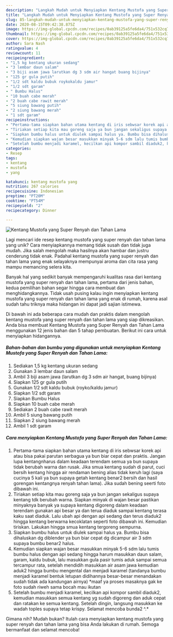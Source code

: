 ```yaml
---
description: "Langkah Mudah untuk Menyiapkan Kentang Mustofa yang Super Renyah dan Tahan Lama yang Menggugah Selera"
title: "Langkah Mudah untuk Menyiapkan Kentang Mustofa yang Super Renyah dan Tahan Lama yang Menggugah Selera"
slug: 85-langkah-mudah-untuk-menyiapkan-kentang-mustofa-yang-super-renyah-dan-tahan-lama-yang-menggugah-selera
date: 2020-08-15T09:42:38.875Z
image: https://img-global.cpcdn.com/recipes/0ab39125a5fe6da4/751x532cq70/kentang-mustofa-yang-super-renyah-dan-tahan-lama-foto-resep-utama.jpg
thumbnail: https://img-global.cpcdn.com/recipes/0ab39125a5fe6da4/751x532cq70/kentang-mustofa-yang-super-renyah-dan-tahan-lama-foto-resep-utama.jpg
cover: https://img-global.cpcdn.com/recipes/0ab39125a5fe6da4/751x532cq70/kentang-mustofa-yang-super-renyah-dan-tahan-lama-foto-resep-utama.jpg
author: Sara Nash
ratingvalue: 4
reviewcount: 11
recipeingredient:
- "1,5 kg kentang ukuran sedang"
- "3 lembar daun salam"
- "3 biji asam jawa larutkan dg 3 sdm air hangat buang bijinya"
- "125 gr gula putih"
- "1/2 sdt kaldu bubuk roykokaldu jamur"
- "1/2 sdt garam"
- " Bumbu Halus"
- "10 buah cabe merah"
- "2 buah cabe rawit merah"
- "5 siung bawang putih"
- "2 siung bawang merah"
- "1 sdt garam"
recipeinstructions:
- "Pertama-tama siapkan bahan utama kentang di iris sebwsar korek api atau bisa pakai parutan serbagua ya bun biar cepat dan praktis. Jangan lupa kentangnharus dalam keadaan terendam semua ya bun supaya tidak berubah warna dan rusak. Jika smua kentang sudah di parut, cuci bersih kentang hingga air rendaman bening alias tidak keruh lagi (saya cucinya 5 kali ya bun supaya getah kentang benar2 bersih dan hasil gorengan kentangnya renyah tahan lama). Jika sudah bening seerti foto dibawah ini."
- "Tiriakan setiap kita mau goreng saja ya bun jangan sekaligus supaya kentang tdk berubah warna. Siapkan minyak di wajan besar pastikan minyaknya banyak ya supaya kentang digoreng dalam keadaan terendam gunakan api besar ya dan terua diaduk sampai kentang terasa kaku saat diaduk. Lalu ubah api dengan api sedang dan terus diaduk2 hingga kentang berwarna kecoklatan seperti foto dibawah ini. Kemudian tiriskan. Lakukan hingga smua kentang tergoreng sempurna."
- "Siapkan bumbu halus untuk diulek sampai halus ya. Bumbu bisa dihaluskan dg diblender ya bun biar cepat dg dicampur air 3 sdm supaya bumbu benar2 halus."
- "Kemudian siapkan wajan besar masukkan minyak 5-6 sdm lalu tumis bumbu halus dengan api sedang hingga harum masukkan daun salam, garam, kaldu bubuk, lalu masukkan gula pasir tumis aduk sampai semua tercampur rata, setelah mendidih masukkan air asam jawa kemudian aduk2 hingga bumbu mengental dan menjadi karamel (tandanya bumbu menjadi karamel bentuk letupan didihannya besar-besar menandakan sudah tidak ada kandungan airnya) *maaf ya proses masaknya gak ke foto sudah riweh sama bocah mau ikutan"
- "Setelah bumbu menjadi karamel, kecilkan api kompor sambil diaduk2, kemudian masukkan semua kentang yg sudah digoreng dan aduk cepat dan ratakan ke semua kentang. Setelah dingin, langsung masukkan ke wadah toples supaya tetap krispy. Selamat mencoba bunda2 ^.*"
categories:
- Resep
tags:
- kentang
- mustofa
- yang

katakunci: kentang mustofa yang 
nutrition: 267 calories
recipecuisine: Indonesian
preptime: "PT20M"
cooktime: "PT54M"
recipeyield: "2"
recipecategory: Dinner

---
```



![Kentang Mustofa yang Super Renyah dan Tahan Lama](https://img-global.cpcdn.com/recipes/0ab39125a5fe6da4/751x532cq70/kentang-mustofa-yang-super-renyah-dan-tahan-lama-foto-resep-utama.jpg)

Lagi mencari ide resep kentang mustofa yang super renyah dan tahan lama yang unik? Cara menyiapkannya memang tidak susah dan tidak juga mudah. Jika salah mengolah maka hasilnya akan hambar dan justru cenderung tidak enak. Padahal kentang mustofa yang super renyah dan tahan lama yang enak selayaknya mempunyai aroma dan cita rasa yang mampu memancing selera kita.



Banyak hal yang sedikit banyak mempengaruhi kualitas rasa dari kentang mustofa yang super renyah dan tahan lama, pertama dari jenis bahan, kedua pemilihan bahan segar hingga cara membuat dan menghidangkannya. Tidak usah pusing kalau ingin menyiapkan kentang mustofa yang super renyah dan tahan lama yang enak di rumah, karena asal sudah tahu triknya maka hidangan ini dapat jadi sajian istimewa.


Di bawah ini ada beberapa cara mudah dan praktis dalam mengolah kentang mustofa yang super renyah dan tahan lama yang siap dikreasikan. Anda bisa membuat Kentang Mustofa yang Super Renyah dan Tahan Lama menggunakan 12 jenis bahan dan 5 tahap pembuatan. Berikut ini cara untuk menyiapkan hidangannya.

<!--inarticleads1-->

##### Bahan-bahan dan bumbu yang digunakan untuk menyiapkan Kentang Mustofa yang Super Renyah dan Tahan Lama:

1. Sediakan 1,5 kg kentang ukuran sedang
1. Gunakan 3 lembar daun salam
1. Ambil 3 biji asam jawa (larutkan dg 3 sdm air hangat, buang bijinya)
1. Siapkan 125 gr gula putih
1. Gunakan 1/2 sdt kaldu bubuk (royko/kaldu jamur)
1. Siapkan 1/2 sdt garam
1. Siapkan  Bumbu Halus
1. Siapkan 10 buah cabe merah
1. Sediakan 2 buah cabe rawit merah
1. Ambil 5 siung bawang putih
1. Siapkan 2 siung bawang merah
1. Ambil 1 sdt garam




<!--inarticleads2-->

##### Cara menyiapkan Kentang Mustofa yang Super Renyah dan Tahan Lama:

1. Pertama-tama siapkan bahan utama kentang di iris sebwsar korek api atau bisa pakai parutan serbagua ya bun biar cepat dan praktis. Jangan lupa kentangnharus dalam keadaan terendam semua ya bun supaya tidak berubah warna dan rusak. Jika smua kentang sudah di parut, cuci bersih kentang hingga air rendaman bening alias tidak keruh lagi (saya cucinya 5 kali ya bun supaya getah kentang benar2 bersih dan hasil gorengan kentangnya renyah tahan lama). Jika sudah bening seerti foto dibawah ini.
1. Tiriakan setiap kita mau goreng saja ya bun jangan sekaligus supaya kentang tdk berubah warna. Siapkan minyak di wajan besar pastikan minyaknya banyak ya supaya kentang digoreng dalam keadaan terendam gunakan api besar ya dan terua diaduk sampai kentang terasa kaku saat diaduk. Lalu ubah api dengan api sedang dan terus diaduk2 hingga kentang berwarna kecoklatan seperti foto dibawah ini. Kemudian tiriskan. Lakukan hingga smua kentang tergoreng sempurna.
1. Siapkan bumbu halus untuk diulek sampai halus ya. Bumbu bisa dihaluskan dg diblender ya bun biar cepat dg dicampur air 3 sdm supaya bumbu benar2 halus.
1. Kemudian siapkan wajan besar masukkan minyak 5-6 sdm lalu tumis bumbu halus dengan api sedang hingga harum masukkan daun salam, garam, kaldu bubuk, lalu masukkan gula pasir tumis aduk sampai semua tercampur rata, setelah mendidih masukkan air asam jawa kemudian aduk2 hingga bumbu mengental dan menjadi karamel (tandanya bumbu menjadi karamel bentuk letupan didihannya besar-besar menandakan sudah tidak ada kandungan airnya) *maaf ya proses masaknya gak ke foto sudah riweh sama bocah mau ikutan
1. Setelah bumbu menjadi karamel, kecilkan api kompor sambil diaduk2, kemudian masukkan semua kentang yg sudah digoreng dan aduk cepat dan ratakan ke semua kentang. Setelah dingin, langsung masukkan ke wadah toples supaya tetap krispy. Selamat mencoba bunda2 ^.*




Gimana nih? Mudah bukan? Itulah cara menyiapkan kentang mustofa yang super renyah dan tahan lama yang bisa Anda lakukan di rumah. Semoga bermanfaat dan selamat mencoba!
